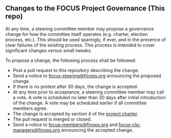 ## Changes to the FOCUS Project Governance (This repo)

At any time, a steering committee member may propose a governance change for how the committee itself operates (e.g. charter, election process, etc.).
This should be used sparingly, if ever, and in the presence of clear failures of the existing process. This process is intended to cover significant changes versus small tweaks.

To propose a change, the following process shall be followed:

* Post a pull request to this repository describing the change.
* Send a notice to [focus-steering@finops.org](focus-steering@finops.org) announcing the proposed change.
* If there is no protest after 30 days, the change is accepted.
* At any time prior to acceptance, a steering committee member may call a vote. A vote is scheduled no later than 30 days after initial introduction of the change. A vote may be scheduled earlier if all committee members agree.
* The change is accepted by section 4 of the [project charter](https://github.com/FinOps-Open-Cost-and-Usage-Spec/foundation/blob/main/FOCUS_-_Membership_Agreement_Package_for_use.pdf).
* The pull request is merged or closed.
* Send a notice to [focus-members@finops.org](focus-members@finops.org) and [focus-cla-managers@finops.org](focus-cla-managers@finops.org) announcing the accepted change.
